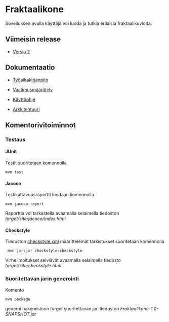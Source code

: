 
# Fraktaalikone

Sovelluksen avulla käyttäjä voi luoda ja tutkia erilaisia fraktaalikuvioita.

## Viimeisin release

* [Versio 2](https://github.com/LinAksel/ot-harjoitustyo/releases/tag/FraktaalikoneV2)

## Dokumentaatio

* [Työaikakirjanpito](dokumentaatio/Tyoaikakirjanpito.md)

* [Vaatimusmäärittely](dokumentaatio/Vaatimusmaarittely.md)

* [Käyttöohje](dokumentaatio/Kayttoohje.md)

* [Arkkitehtuuri](dokumentaatio/arkkitehtuuri.md)

## Komentorivitoiminnot

### Testaus

#### JUnit

Testit suoritetaan komennolla

```
mvn test
```

#### Jacoco

Testikattavuusraportti luodaan komennolla

```
mvn jacoco:report
```

Raporttia voi tarkastella avaamalla selaimella tiedoston _target/site/jacoco/index.html_

#### Checkstyle

Tiedoston [checkstyle.xml](Fraktaalikone/checkstyle.xml) määrittelemät tarkistukset suoritetaan komennolla

```
 mvn jxr:jxr checkstyle:checkstyle
```

Virheilmoitukset selviävät avaamalla selaimella tiedosto _target/site/checkstyle.html_

### Suoritettavan jarin generointi

Komento

```
mvn package
```

generoi hakemistoon _target_ suoritettavan jar-tiedoston _Fraktaalikone-1.0-SNAPSHOT.jar_


